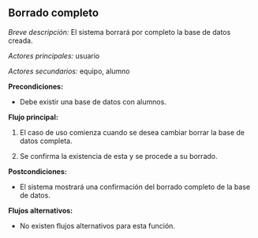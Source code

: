 **Borrado completo**
---

*Breve descripción:* El sistema borrará por completo la base de datos creada.

*Actores principales:* usuario

*Actores secundarios:* equipo, alumno

**Precondiciones:**

* Debe existir una base de datos con alumnos.

**Flujo principal:**

1. El caso de uso comienza cuando se desea cambiar borrar la base de datos completa.

2. Se confirma la existencia de esta y se procede a su borrado.

**Postcondiciones:**

* El sistema mostrará una confirmación del borrado completo de la base de datos.

**Flujos alternativos:**

* No existen flujos alternativos para esta función.
